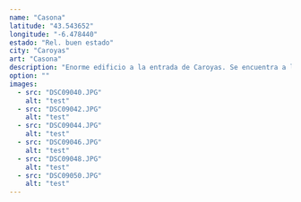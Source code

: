 ```yaml
---
name: "Casona"
latitude: "43.543652"
longitude: "-6.478440"
estado: "Rel. buen estado"
city: "Caroyas"
art: "Casona"
description: "Enorme edificio a la entrada de Caroyas. Se encuentra a la venta. Sólamente las ventanas se encuentran en mal estado."
option: ""
images:
  - src: "DSC09040.JPG"
    alt: "test"
  - src: "DSC09042.JPG"
    alt: "test"
  - src: "DSC09044.JPG"
    alt: "test"
  - src: "DSC09046.JPG"
    alt: "test"
  - src: "DSC09048.JPG"
    alt: "test"
  - src: "DSC09050.JPG"
    alt: "test"    
---
```

